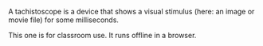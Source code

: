A tachistoscope is a device that shows a visual stimulus (here: an image or movie file) for some milliseconds.

This one is for classroom use. It runs offline in a browser.